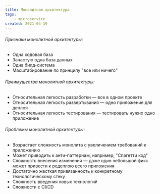 ```yaml
---
title: Монолитная архитектура
tags:
    - microservice
created: 2021-04-19
---
```


###### Признаки монолитной архитектуры:
* Одна кодовая база
* Зачастую одна база данных
* Одна билд-система
* Масштабирование по принципу "все или ничего"

###### Преимущества монолитной архитектуры:
* Относительная легкость разработки — все в одном проекте
* Относительная легкость развертывания — одно приложение для деплоя
* Относительная легкость тестирования — тестировать нужно одно приложение 

###### Проблемы монолитной архитектуры:
* Возрастает сложность монолита с увеличением требований к приложению
* Может приводить к анти-паттернам, например, "Спагетти код"
* Сложность внесения изменения — даже один небольшой фикс может привести к редеплою всего приложения
* Достаточно жесткая привязанность к конкретному технологическому стеку
* Сложность введения новых технологий
* Сложности с CI/CD